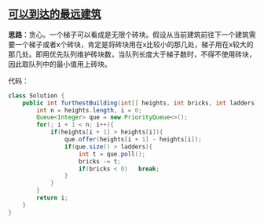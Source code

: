 ## [可以到达的最远建筑](https://leetcode-cn.com/problems/furthest-building-you-can-reach/)

**思路**：贪心。一个梯子可以看成是无限个砖块。假设从当前建筑前往下一个建筑需要一个梯子或者x个砖块，肯定是将砖块用在x比较小的那几处，梯子用在x较大的那几处。即用优先队列维护砖块数，当队列长度大于梯子数时，不得不使用砖块，因此取队列中的最小值用上砖块。

代码：

```java
class Solution {
    public int furthestBuilding(int[] heights, int bricks, int ladders) {
        int n = heights.length, i = 0;
        Queue<Integer> que = new PriorityQueue<>();
        for(; i + 1 < n; i++){
            if(heights[i + 1] > heights[i]){
                que.offer(heights[i + 1] - heights[i]);
                if(que.size() > ladders){
                    int t = que.poll();
                    bricks -= t;
                    if(bricks < 0)   break;
                }
            }
        }
        return i;
    }
}
```





